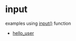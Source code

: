 # input
examples using [input()](https://www.w3schools.com/python/ref_func_input.asp) function

+ [hello_user](hello_user.ipynb)
